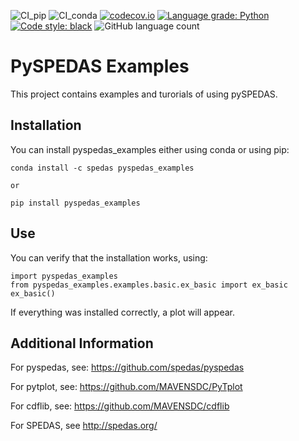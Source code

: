 ![CI_pip](https://github.com/nickssl/pyspedas_examples/workflows/CI_pip/badge.svg)
![CI_conda](https://github.com/nickssl/pyspedas_examples/workflows/CI_conda/badge.svg)
[![codecov.io](https://codecov.io/github/nickssl/pyspedas_examples/coverage.svg?branch=master)](https://codecov.io/github/nickssl/pyspedas_examples?branch=master)
[![Language grade: Python](https://img.shields.io/lgtm/grade/python/g/nickssl/pyspedas_examples.svg)](https://lgtm.com/projects/g/nickssl/pyspedas_examples/context:python)
[![Code style: black](https://img.shields.io/badge/code%20style-black-000000.svg)](https://github.com/psf/black)
![GitHub language count](https://img.shields.io/github/languages/count/nickssl/pyspedas_examples)

# PySPEDAS Examples

This project contains examples and turorials of using pySPEDAS.


## Installation

You can install pyspedas_examples either using conda or using pip:

```
conda install -c spedas pyspedas_examples

or

pip install pyspedas_examples
```


## Use

You can verify that the installation works, using:

```
import pyspedas_examples
from pyspedas_examples.examples.basic.ex_basic import ex_basic
ex_basic()
```

If everything was installed correctly, a plot will appear.


## Additional Information

For pyspedas, see: https://github.com/spedas/pyspedas

For pytplot, see: https://github.com/MAVENSDC/PyTplot

For cdflib, see: https://github.com/MAVENSDC/cdflib

For SPEDAS, see http://spedas.org/
